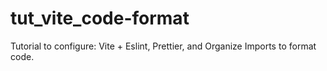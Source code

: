 # tut_vite_code-format
Tutorial to configure: Vite + Eslint, Prettier, and Organize Imports to format code.
